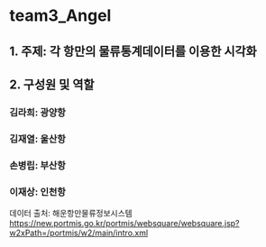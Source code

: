 # team3_Angel

## 1. 주제: 각 항만의 물류통계데이터를 이용한 시각화

## 2. 구성원 및 역할

### 김라희: 광양항
### 김재열: 울산항
### 손병립: 부산항
### 이재상: 인천항

데이터 출처: 해운항만물류정보시스템
https://new.portmis.go.kr/portmis/websquare/websquare.jsp?w2xPath=/portmis/w2/main/intro.xml
